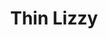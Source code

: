 ---
title: "Thin Lizzy"
summary: "Thin Lizzy are an Irish hard rock band from Dublin. Formed in 1969, the group originally consisted of bassist and vocalist Phil Lynott, guitarist Eric Bell, drummer Brian Downey and keyboardist Eric Wrixon. The band broke up in September 1983, at which point the lineup included Lynott and Downey, guitarists Scott Gorham and John Sykes, and keyboardist Darren Wharton. In 1996, ten years after Lynott's death, the group reformed as a touring outfit with new bassist Marco Mendoza, and Sykes taking over lead vocal duties. The most recent lineup, which performed in 2019, consisted of Gorham, Wharton, vocalist Ricky Warwick , guitarist Damon Johnson , drummer Scott Travis , and bassist Troy Sanders, who has so far only featured that year."
slug: "thin-lizzy"
image: "thin-lizzy.jpg"
apple_music_artist_url: "https://music.apple.com/gb/artist/thin-lizzy/79217"
wikipedia_url: "https://en.wikipedia.org/wiki/List_of_Thin_Lizzy_members"
---
